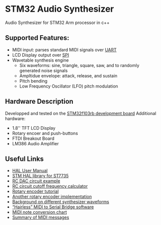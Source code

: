 # STM32 Audio Synthesizer
Audio Synthesizer for STM32 Arm processor in c++

## Supported Features:
* MIDI input: parses standard MIDI signals over [UART](https://en.wikipedia.org/wiki/Universal_asynchronous_receiver-transmitter)
* LCD Display output over [SPI](https://en.wikipedia.org/wiki/Serial_Peripheral_Interface)
* Wavetable synthesis engine
  * Six waveforms: sine, triangle, square, saw, and to randomly generated noise signals
  * Ampltidue envelope: attack, release, and sustain
  * Pitch bending
  * Low Frequency Oscillator (LFO) pitch modulation

## Hardware Description
Developped and tested on the [STM32f103rb development board](https://www.st.com/en/microcontrollers-microprocessors/stm32f103rb.html)
Additional hardware:
* 1.8'' TFT LCD Display
* Rotary encoer and push-buttons
* FTDI Breakout Board
* LM386 Audio Amplifier

## Useful Links

* [HAL User Manual](https://www.st.com/content/ccc/resource/technical/document/user_manual/2f/71/ba/b8/75/54/47/cf/DM00105879.pdf/files/DM00105879.pdf/jcr:content/translations/en.DM00105879.pdf)
* [STM HAL library for ST7735](https://github.com/afiskon/stm32-st7735)
* [RC DAC circuit example](https://www.allaboutcircuits.com/technical-articles/turn-your-pwm-into-a-dac/)
* [RC circuit cutoff frequency calculator](https://www.omnicalculator.com/physics/rc-circuit)
* [Rotary encoder tutorial](https://www.beyond-circuits.com/wordpress/tutorial/tutorial12/)
* [Another rotary encoder implementation](https://github.com/MaJerle/stm32f429/blob/master/00-STM32F429_LIBRARIES/tm_stm32f4_rotary_encoder.c)
* [Background on different synthesizer waveforms](https://synthesizer-design.fandom.com/wiki/Synth_Waveforms)
* [“Hairless” MIDI to Serial Bridge software](https://projectgus.github.io/hairless-midiserial/)
* [MIDI note conversion chart](http://tonalsoft.com/pub/news/pitch-bend.aspx)
* [Summary of MIDI messages](https://www.midi.org/specifications/item/table-1-summary-of-midi-message)

